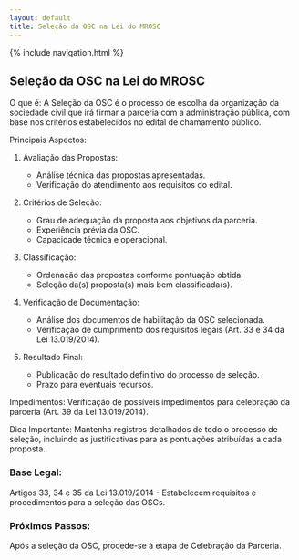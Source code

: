 ```yaml
---
layout: default
title: Seleção da OSC na Lei do MROSC
---
```


{% include navigation.html %}

<script>
document.documentElement.lang = 'pt-BR';
</script>

## Seleção da OSC na Lei do MROSC

O que é:
A Seleção da OSC é o processo de escolha da organização da sociedade civil que irá firmar a parceria com a administração pública, com base nos critérios estabelecidos no edital de chamamento público.

Principais Aspectos:

1. Avaliação das Propostas:
   - Análise técnica das propostas apresentadas.
   - Verificação do atendimento aos requisitos do edital.

2. Critérios de Seleção:
   - Grau de adequação da proposta aos objetivos da parceria.
   - Experiência prévia da OSC.
   - Capacidade técnica e operacional.

3. Classificação:
   - Ordenação das propostas conforme pontuação obtida.
   - Seleção da(s) proposta(s) mais bem classificada(s).

4. Verificação de Documentação:
   - Análise dos documentos de habilitação da OSC selecionada.
   - Verificação de cumprimento dos requisitos legais (Art. 33 e 34 da Lei 13.019/2014).

5. Resultado Final:
   - Publicação do resultado definitivo do processo de seleção.
   - Prazo para eventuais recursos.

Impedimentos:
Verificação de possíveis impedimentos para celebração da parceria (Art. 39 da Lei 13.019/2014).

Dica Importante:
Mantenha registros detalhados de todo o processo de seleção, incluindo as justificativas para as pontuações atribuídas a cada proposta.

### Base Legal:
Artigos 33, 34 e 35 da Lei 13.019/2014 - Estabelecem requisitos e procedimentos para a seleção das OSCs.

### Próximos Passos:
Após a seleção da OSC, procede-se à etapa de Celebração da Parceria.
